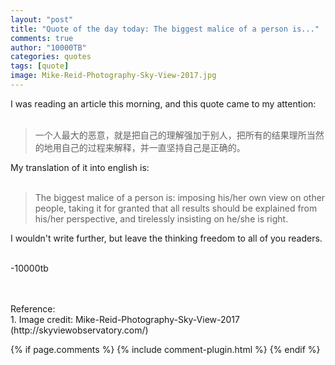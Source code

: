```yaml
---
layout: "post"
title: "Quote of the day today: The biggest malice of a person is..."
comments: true
author: "10000TB"
categories: quotes
tags: [quote]
image: Mike-Reid-Photography-Sky-View-2017.jpg 
---
```


I was reading an article this morning, and this quote came to my attention:<br/>
<br/>

> 一个人最大的恶意，就是把自己的理解强加于别人，把所有的结果理所当然的地用自己的过程来解释，并一直坚持自己是正确的。

My translation of it into english is:<br/>
<br/>

> The biggest malice of a person is: imposing his/her own view on other people, taking it for granted that all results should be explained from his/her perspective, and tirelessly insisting on he/she is right.

I wouldn't write further, but leave the thinking freedom to all of you readers. <br/>
<br/>

-10000tb

<br/>
<br/>
Reference:<br/>
1. Image credit:  Mike-Reid-Photography-Sky-View-2017 (http://skyviewobservatory.com/)

{% if page.comments %} 
{% include comment-plugin.html %}
{% endif %}
